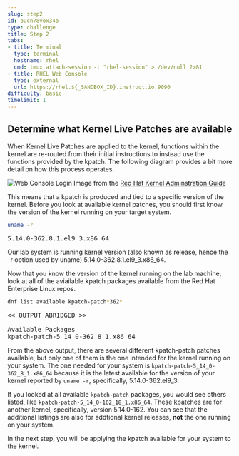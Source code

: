 ```yaml
---
slug: step2
id: bucn78vox34o
type: challenge
title: Step 2
tabs:
- title: Terminal
  type: terminal
  hostname: rhel
  cmd: tmux attach-session -t "rhel-session" > /dev/null 2>&1
- title: RHEL Web Console
  type: external
  url: https://rhel.${_SANDBOX_ID}.instruqt.io:9090
difficulty: basic
timelimit: 1
---
```

## Determine what Kernel Live Patches are available

When Kernel Live Patches are applied to the kernel, functions within the kernel are re-routed from their initial instructions to instead use the functions provided by the kpatch.  The following diagram provides a bit more detail on how this process operates.

![Web Console Login](../assets/rhel_kpatch_overview.png)
Image from the [Red Hat Kernel Adminstration Guide](https://access.redhat.com/documentation/en-us/red_hat_enterprise_linux/7/html/kernel_administration_guide/applying_patches_with_kernel_live_patching)

This means that a kpatch is produced and tied to a specific version of the kernel.  Before you look at available kernel patches, you should first know the version of the kernel running on your target system.

```bash
uname -r
```

<pre class=file>
5.14.0-362.8.1.el9_3.x86_64
</pre>

Our lab system is running kernel version (also known as release, hence the -r
option used by uname) 5.14.0-362.8.1.el9_3.x86_64.

Now that you know the version of the kernel running on the lab machine, look
at all of the aviailable kpatch packages available from the Red Hat Enterprise
Linux repos.

```bash
dnf list available kpatch-patch*362*
```

<pre class='file'>
<< OUTPUT ABRIDGED >>

Available Packages
kpatch-patch-5_14_0-362_8_1.x86_64                               0-0.el9_3                                      rhel-9-for-x86_64-baseos-rpms
</pre>

From the above output, there are several different kpatch-patch patches
available, but only one of them is the one intended for the kernel running on
your system.  The one needed for your system is
`kpatch-patch-5_14_0-362_8_1.x86_64` because it is the latest available for
the version of your kernel reported by `uname -r`, specifically, 5.14.0-362.el9_3.

If you looked at all available `kpatch-patch` packages, you would see others
listed, like `kpatch-patch-5_14_0-162_18_1.x86_64`.  These kpatches are
for another kernel, specifically, version 5.14.0-162.  You can see that
the additional listings are also for addtional kernel releases, __not__ the one
running on your system.

In the next step, you will be applying the kpatch available for your system to the kernel.
